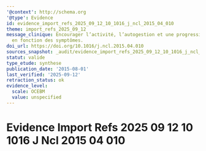 ```yaml
---
'@context': http://schema.org
'@type': Evidence
id: evidence_import_refs_2025_09_12_10_1016_j_ncl_2015_04_010
theme: import_refs_2025_09_12
message_clinique: Encourager l’activité, l’autogestion et une progression graduée
  en fonction des symptômes.
doi_url: https://doi.org/10.1016/j.ncl.2015.04.010
sources_snapshot: _audit/evidence_import_refs_2025_09_12_10_1016_j_ncl_2015_04_010.json
statut: valide
type_etude: synthese
publication_date: '2015-08-01'
last_verified: '2025-09-12'
retraction_status: ok
evidence_level:
  scale: OCEBM
  value: unspecified
---
```

# Evidence Import Refs 2025 09 12 10 1016 J Ncl 2015 04 010

